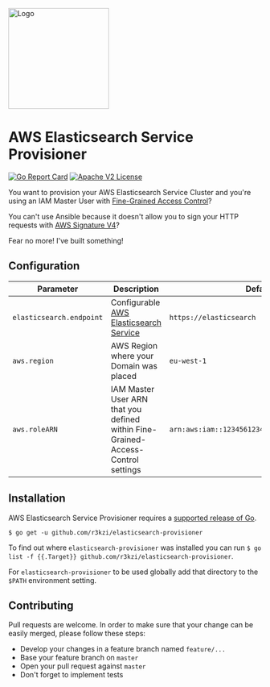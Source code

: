 <p align="left"><img src="https://storage.googleapis.com/gopherizeme.appspot.com/gophers/8b1d3e63f2013bf48b04c906312dc358f6f916e3.png" alt="Logo" height="200"></p> 

# AWS Elasticsearch Service Provisioner

[![Go Report Card](https://goreportcard.com/badge/github.com/r3kzi/aws-elasticsearch-provisioner)](https://goreportcard.com/report/github.com/r3kzi/aws-elasticsearch-provisioner)
[![Apache V2 License](https://img.shields.io/badge/license-Apache%20V2-blue.svg)](https://github.com/r3kzi/aws-elasticsearch-provisioner/blob/master/LICENSE)

You want to provision your AWS Elasticsearch Service Cluster and you're using an IAM Master User with 
[Fine-Grained Access Control](https://docs.aws.amazon.com/elasticsearch-service/latest/developerguide/fgac.html)?

You can't use Ansible because it doesn't allow you to sign your HTTP requests with 
[AWS Signature V4](https://docs.aws.amazon.com/general/latest/gr/signature-version-4.html)?

Fear no more! I've built something!

## Configuration

| Parameter                 | Description                                                                               | Default                                           |
|---------------------------|-------------------------------------------------------------------------------------------|---------------------------------------------------|
| `elasticsearch.endpoint`  | Configurable [AWS Elasticsearch Service](https://aws.amazon.com/de/elasticsearch-service) | `https://elasticsearch`                           |
| `aws.region`              | AWS Region where your Domain was placed                                                   | `eu-west-1`                                       |
| `aws.roleARN`             | IAM Master User ARN that you defined within Fine-Grained-Access-Control settings          | `arn:aws:iam::123456123456:role/IAMMasterUser`    |

## Installation

AWS Elasticsearch Service Provisioner requires a
[supported release of Go](https://golang.org/doc/devel/release.html#policy).

```shell script
$ go get -u github.com/r3kzi/elasticsearch-provisioner
```

To find out where `elasticsearch-provisioner` was installed you can run `$ go list -f {{.Target}} github.com/r3kzi/elasticsearch-provisioner`. 

For `elasticsearch-provisioner` to be used globally add that directory to the `$PATH` environment setting.

## Contributing

Pull requests are welcome. In order to make sure that your change can be easily merged, please follow these steps:

* Develop your changes in a feature branch named `feature/...`
* Base your feature branch on `master`
* Open your pull request against `master`
* Don't forget to implement tests